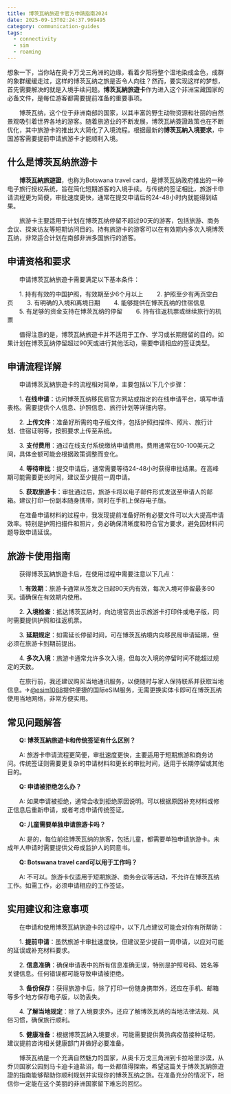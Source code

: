 ```yaml
---
title: 博茨瓦納旅遊卡官方申請指南2024
date: 2025-09-13T02:24:37.969495
category: communication-guides
tags:
  - connectivity
  - sim
  - roaming
---
```


想象一下，当你站在奥卡万戈三角洲的边缘，看着夕阳将整个湿地染成金色，成群的象群缓缓走过，这样的博茨瓦纳之旅是否令人向往？然而，要实现这样的梦想，首先需要解决的就是入境手续问题。**博茨瓦納旅遊卡**作为进入这个非洲宝藏国家的必备文件，是每位游客都需要提前准备的重要事项。

　　博茨瓦纳，这个位于非洲南部的国家，以其丰富的野生动物资源和壮丽的自然景观吸引着世界各地的游客。随着旅游业的不断发展，博茨瓦納簽證政策也在不断优化，其中旅游卡的推出大大简化了入境流程。根据最新的**博茨瓦納入境要求**，中国游客需要提前申请旅游卡才能顺利入境。

## 什么是博茨瓦纳旅游卡

　　**博茨瓦納旅遊證**，也称为Botswana travel card，是博茨瓦纳政府推出的一种电子旅行授权系统，旨在简化短期游客的入境手续。与传统的签证相比，旅游卡申请流程更为简便，审批速度更快，通常在提交申请后的24-48小时内就能得到结果。

　　旅游卡主要适用于计划在博茨瓦纳停留不超过90天的游客，包括旅游、商务会议、探亲访友等短期访问目的。持有旅游卡的游客可以在有效期内多次入境博茨瓦纳，非常适合计划在南部非洲多国旅行的游客。

## 申请资格和要求

　　申请博茨瓦納旅遊卡需要满足以下基本条件：

　　1. 持有有效的中国护照，有效期至少6个月以上
　　2. 护照至少有两页空白页
　　3. 有明确的入境和离境日期
　　4. 能够提供在博茨瓦纳的住宿信息
　　5. 有足够的资金支持在博茨瓦纳的停留
　　6. 持有往返机票或继续旅行的机票

　　值得注意的是，博茨瓦納旅遊卡并不适用于工作、学习或长期居留的目的。如果计划在博茨瓦纳停留超过90天或进行其他活动，需要申请相应的签证类型。

## 申请流程详解

　　申请博茨瓦納旅遊卡的流程相对简单，主要包括以下几个步骤：

　　1. **在线申请**：访问博茨瓦纳移民局官方网站或指定的在线申请平台，填写申请表格。需要提供个人信息、护照信息、旅行计划等详细内容。

　　2. **上传文件**：准备好所需的电子版文件，包括护照扫描件、照片、旅行计划、住宿证明等，按照要求上传至系统。

　　3. **支付费用**：通过在线支付系统缴纳申请费用。费用通常在50-100美元之间，具体金额可能会根据政策调整而变化。

　　4. **等待审批**：提交申请后，通常需要等待24-48小时获得审批结果。在高峰期可能需要更长时间，建议至少提前一周申请。

　　5. **获取旅游卡**：审批通过后，旅游卡将以电子邮件形式发送至申请人的邮箱。建议打印一份副本随身携带，同时在手机上保存电子版。

　　在准备申请材料的过程中，我发现提前准备好所有必要文件可以大大提高申请效率。特别是护照扫描件和照片，务必确保清晰度和符合官方要求，避免因材料问题导致申请延误。

## 旅游卡使用指南

　　获得博茨瓦納旅遊卡后，在使用过程中需要注意以下几点：

　　1. **有效期**：旅游卡通常从签发之日起90天内有效，每次入境可停留最多90天。请确保在有效期内使用。

　　2. **入境检查**：抵达博茨瓦纳时，向边境官员出示旅游卡打印件或电子版，同时需要提供护照和往返机票。

　　3. **延期规定**：如需延长停留时间，可在博茨瓦纳境内向移民局申请延期，但必须在旅游卡到期前提出。

　　4. **多次入境**：旅游卡通常允许多次入境，但每次入境的停留时间不能超过规定的天数。

　　在旅行前，我还建议购买当地通讯服务，以便随时与家人保持联系并获取当地信息。✈[@esim1088](https://t.me/s/esim1088)提供便捷的国际eSIM服务，无需更换实体卡即可在博茨瓦纳使用当地网络，非常方便实用。

## 常见问题解答

　　**Q: 博茨瓦納旅遊卡和传统签证有什么区别？**

　　A: 旅游卡申请流程更简便，审批速度更快，主要适用于短期旅游和商务访问。传统签证则需要更复杂的申请材料和更长的审批时间，适用于长期停留或其他目的。

　　**Q: 申请被拒绝怎么办？**

　　A: 如果申请被拒绝，通常会收到拒绝原因说明。可以根据原因补充材料或修正信息后重新申请，或者考虑申请传统签证。

　　**Q: 儿童需要单独申请旅游卡吗？**

　　A: 是的，每位前往博茨瓦纳的旅客，包括儿童，都需要单独申请旅游卡。未成年人申请时需要提供父母或监护人的同意书。

　　**Q: Botswana travel card可以用于工作吗？**

　　A: 不可以。旅游卡仅适用于短期旅游、商务会议等活动，不允许在博茨瓦纳工作。如需工作，必须申请相应的工作签证。

## 实用建议和注意事项

　　在申请和使用博茨瓦納旅遊卡的过程中，以下几点建议可能会对你有所帮助：

　　1. **提前申请**：虽然旅游卡审批速度快，但建议至少提前一周申请，以应对可能的延误或补充材料要求。

　　2. **信息准确**：确保申请表中的所有信息准确无误，特别是护照号码、姓名等关键信息。任何错误都可能导致申请被拒绝。

　　3. **备份保存**：获得旅游卡后，除了打印一份随身携带外，还应在手机、邮箱等多个地方保存电子版，以防丢失。

　　4. **了解当地规定**：除了入境要求外，还应了解博茨瓦纳的当地法律法规、风俗习惯，确保旅行顺利。

　　5. **健康准备**：根据博茨瓦納入境要求，可能需要提供黄热病疫苗接种证明，建议提前咨询相关健康部门并做好必要准备。

　　博茨瓦纳是一个充满自然魅力的国家，从奥卡万戈三角洲到卡拉哈里沙漠，从乔贝国家公园到马卡迪卡迪盐沼，每一处都值得探索。希望这篇关于博茨瓦納旅遊證的指南能够帮助你顺利规划并实现你的博茨瓦纳之旅。在准备充分的情况下，相信你一定能在这个美丽的非洲国家留下难忘的回忆。